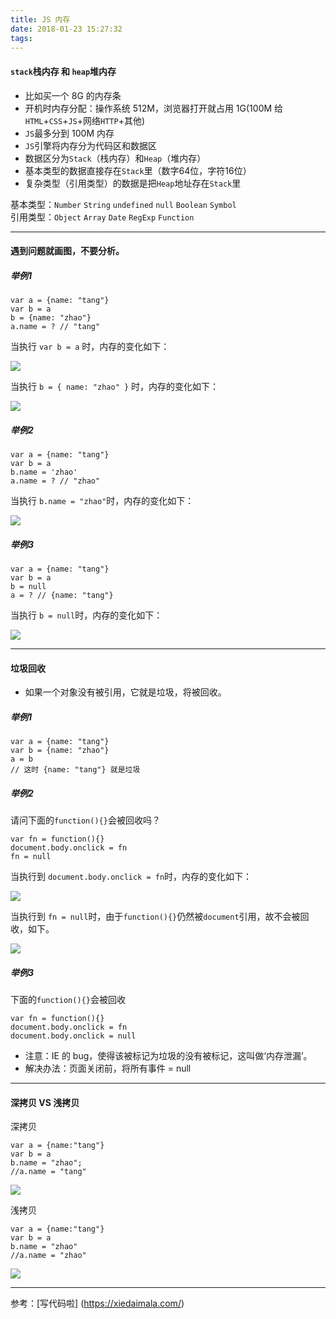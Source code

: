 ```yaml
---
title: JS 内存
date: 2018-01-23 15:27:32
tags:
---
```


#### `stack`栈内存 和 `heap`堆内存

* 比如买一个 8G 的内存条
* 开机时内存分配：操作系统 512M，浏览器打开就占用 1G(100M 给`HTML`+`CSS`+`JS`+网络`HTTP`+其他)  
* `JS`最多分到 100M 内存
* `JS`引擎将内存分为代码区和数据区
* 数据区分为`Stack`（栈内存）和`Heap`（堆内存）
* 基本类型的数据直接存在`Stack`里（数字64位，字符16位）
* 复杂类型（引用类型）的数据是把`Heap`地址存在`Stack`里

基本类型：`Number` `String` `undefined` `null` `Boolean` `Symbol`<br/>
引用类型：`Object` `Array` `Date` `RegExp` `Function`

------

#### 遇到问题就画图，不要分析。

##### 举例1

	var a = {name: "tang"}
	var b = a
	b = {name: "zhao"}
	a.name = ? // "tang"
	
当执行 `var b = a` 时，内存的变化如下：

<img src='https://i.loli.net/2018/01/24/5a6892882ff3c.png
'>	

当执行 `b = { name: "zhao" }` 时，内存的变化如下：

<img src='https://i.loli.net/2018/01/24/5a688d4447585.png
'>
	
##### 举例2	

	var a = {name: "tang"}
	var b = a
	b.name = 'zhao'
	a.name = ? // "zhao"

当执行 `b.name = "zhao"`时，内存的变化如下：

<img src='https://i.loli.net/2018/01/24/5a688d63302b0.png
'>	
	
##### 举例3
	
	var a = {name: "tang"}
	var b = a
	b = null
	a = ? // {name: "tang"}

当执行 `b = null`时，内存的变化如下：

<img src='https://i.loli.net/2018/01/24/5a688d7803b75.png
'>	
	
------	

#### 垃圾回收
* 如果一个对象没有被引用，它就是垃圾，将被回收。

##### 举例1
```
var a = {name: "tang"}
var b = {name: "zhao"}
a = b 
// 这时 {name: "tang"} 就是垃圾
```
##### 举例2
请问下面的`function(){}`会被回收吗？

```
var fn = function(){}
document.body.onclick = fn
fn = null
```	
当执行到 `document.body.onclick = fn`时，内存的变化如下：

<img src='https://i.loli.net/2018/01/24/5a6894373204b.png
'>	

当执行到 `fn = null`时，由于`function(){}`仍然被`document`引用，故不会被回收，如下。

<img src='https://i.loli.net/2018/01/24/5a6894597cc45.png
'>

##### 举例3
下面的`function(){}`会被回收

```
var fn = function(){}
document.body.onclick = fn
document.body.onclick = null
```
* 注意：IE 的 bug，使得该被标记为垃圾的没有被标记，这叫做‘内存泄漏’。
* 解决办法：页面关闭前，将所有事件 = null
	
------

#### 深拷贝 VS 浅拷贝

深拷贝

	var a = {name:"tang"}
	var b = a 
	b.name = "zhao";  
	//a.name = "tang"

<img src='https://i.loli.net/2018/01/24/5a68936065884.png
'>	
	
浅拷贝

	var a = {name:"tang"}
	var b = a
	b.name = "zhao"
	//a.name = "zhao"
	
<img src='https://i.loli.net/2018/01/24/5a6892b18918c.png
'>	

------

参考：[写代码啦] (https://xiedaimala.com/)



